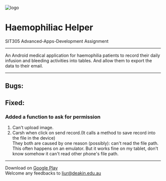 ![logo](https://lh3.googleusercontent.com/0Ys7Clmx945-x0ijQTkdjRJvmaYeUxtr2OOmYoQFvTR9XoPgUxQF27Fya1gTl8IXxQ=w300-rw)
# Haemophiliac Helper  

SIT305 Advanced-Apps-Development Assignment  
***
An Android medical application for haemophilia patients to record their daily infusion and bleeding activities into tables. And allow them to export the data to their email.  
***  
## Bugs: 

## Fixed:
### Added a function to ask for permission
  1. Can't upload image.  
  2. Carsh when click on send record.(It calls a method to save record into the file in the device)  
They both are caused by one reason (possibly): can't read the file path.  
This often happens on an emulator. But it works fine on my tablet, don't know somehow it can't read other phone's file path. 
***
Download on [Google Play](https://play.google.com/store/apps/details?id=com.ryankeith.haemophiliac_helper&hl=en "Haemophiliac-Helper")  
Welcome any feedbacks to liur@deakin.edu.au  
